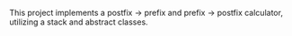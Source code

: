 This project implements a postfix -> prefix and prefix -> postfix calculator, utilizing a stack and abstract classes.
